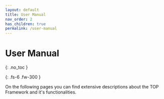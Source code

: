 ```yaml
---
layout: default
title: User Manual
nav_order: 2
has_children: true
permalink: /user-manual
---
```


# User Manual
{: .no_toc }

{: .fs-6 .fw-300 }

On the following pages you can find extensive descriptions about the TOP Framework and it's functionalities.
